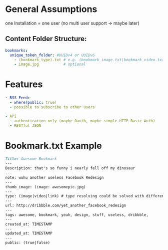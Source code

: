 # General Assumptions
one Installation = one user (no multi user support -> maybe later)

## Content Folder Structure:

```yaml
bookmarks:
  unique_token_folder: #UUIDv4 or UUIDv6
    - (bookmark_type).txt # e.g. (bookmark_image.txt|bookmark_video.txt|…) 
    - image.jpg           # optional 
```


# Features

```yaml
- RSS Feed:
  - where(public: true)
  - possible to subscribe to other users 

- API
  - authentication only (maybe Oauth, maybe simple HTTP-Basic Auth)
  - RESTful JSON
```


# Bookmark.txt Example

```md
Title: Awesome Bookmark
---
Description: that's so funny i nearly fell off my dinosaur
---
note: wuhu another useless Facebook Redesign
---
thumb_image: (image: awesomepic.jpg)
---
type: (image|video|link) # type resolving could be solved with different templates
---
url: http://dribbble.com/yet_another_facebook_redesign
---
tags: awesome, bookmark, yeah, design, stuff, useless, dribbble,
---
created_at: TIMESTAMP
---
updated_at: TIMESTAMP
---
public: (true|false)
```
